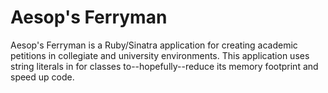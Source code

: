 # Aesop's Ferryman  

Aesop's Ferryman is a Ruby/Sinatra application for creating academic petitions in collegiate and university environments.
This application uses string literals in for classes to--hopefully--reduce its memory footprint and speed up code.
